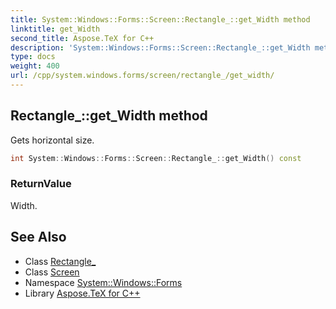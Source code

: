 ```yaml
---
title: System::Windows::Forms::Screen::Rectangle_::get_Width method
linktitle: get_Width
second_title: Aspose.TeX for C++
description: 'System::Windows::Forms::Screen::Rectangle_::get_Width method. Gets horizontal size in C++.'
type: docs
weight: 400
url: /cpp/system.windows.forms/screen/rectangle_/get_width/
---
```

## Rectangle_::get_Width method


Gets horizontal size.

```cpp
int System::Windows::Forms::Screen::Rectangle_::get_Width() const
```


### ReturnValue

Width.

## See Also

* Class [Rectangle_](../)
* Class [Screen](../../)
* Namespace [System::Windows::Forms](../../../)
* Library [Aspose.TeX for C++](../../../../)
